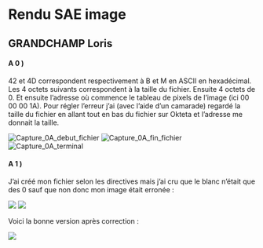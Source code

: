 # Rendu SAE image
## GRANDCHAMP Loris

#### A 0 ) 
42 et 4D correspondent respectivement à B et M en ASCII en hexadécimal. Les 4 octets suivants correspondent à la taille du fichier. Ensuite 4 octets de 0. Et ensuite l’adresse où commence le tableau de pixels de l’image (ici 00 00 00 1A).
Pour régler l’erreur j’ai (avec l’aide d’un camarade) regardé la taille du fichier en allant tout en bas du fichier sur Okteta et l’adresse me donnait la taille.

![Capture_0A_debut_fichier](/capture_partie_A/Capture_0A_debut_fichier.png)
![Capture_0A_fin_fichier](/capture_partie_A/Capture_0A_fin_fichier.png)
![Capture_0A_terminal](/capture_partie_A/Capture_0A_terminal.png)


#### A 1 ) 
J’ai créé mon fichier selon les directives mais j’ai cru que le blanc n’était que des 0 sauf que non donc mon image était erronée :

![](/capture_partie_A/Capture_A1_damier_faux_rouge_noir.png)
![](/capture_partie_A/Capture_A1_image_damier_faux_rouge_noir.png)


Voici la bonne version après correction :

![](/capture_partie_A/Capture_A1_damier_bon.png)

